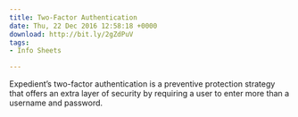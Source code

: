 ```yaml
---
title: Two-Factor Authentication
date: Thu, 22 Dec 2016 12:58:18 +0000
download: http://bit.ly/2gZdPuV
tags:
- Info Sheets

---
```

Expedient’s two-factor authentication is a preventive protection strategy that offers an extra layer of security by requiring a user to enter more than a username and password.
